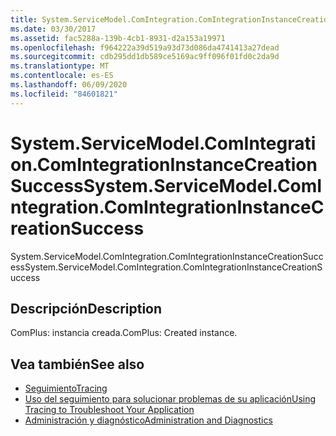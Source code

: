 ```yaml
---
title: System.ServiceModel.ComIntegration.ComIntegrationInstanceCreationSuccess
ms.date: 03/30/2017
ms.assetid: fac5288a-139b-4cb1-8931-d2a153a19971
ms.openlocfilehash: f964222a39d519a93d73d086da4741413a27dead
ms.sourcegitcommit: cdb295dd1db589ce5169ac9ff096f01fd0c2da9d
ms.translationtype: MT
ms.contentlocale: es-ES
ms.lasthandoff: 06/09/2020
ms.locfileid: "84601821"
---
```

# <a name="systemservicemodelcomintegrationcomintegrationinstancecreationsuccess"></a><span data-ttu-id="85030-102">System.ServiceModel.ComIntegration.ComIntegrationInstanceCreationSuccess</span><span class="sxs-lookup"><span data-stu-id="85030-102">System.ServiceModel.ComIntegration.ComIntegrationInstanceCreationSuccess</span></span>
<span data-ttu-id="85030-103">System.ServiceModel.ComIntegration.ComIntegrationInstanceCreationSuccess</span><span class="sxs-lookup"><span data-stu-id="85030-103">System.ServiceModel.ComIntegration.ComIntegrationInstanceCreationSuccess</span></span>  
  
## <a name="description"></a><span data-ttu-id="85030-104">Descripción</span><span class="sxs-lookup"><span data-stu-id="85030-104">Description</span></span>  
 <span data-ttu-id="85030-105">ComPlus: instancia creada.</span><span class="sxs-lookup"><span data-stu-id="85030-105">ComPlus: Created instance.</span></span>  
  
## <a name="see-also"></a><span data-ttu-id="85030-106">Vea también</span><span class="sxs-lookup"><span data-stu-id="85030-106">See also</span></span>

- [<span data-ttu-id="85030-107">Seguimiento</span><span class="sxs-lookup"><span data-stu-id="85030-107">Tracing</span></span>](index.md)
- [<span data-ttu-id="85030-108">Uso del seguimiento para solucionar problemas de su aplicación</span><span class="sxs-lookup"><span data-stu-id="85030-108">Using Tracing to Troubleshoot Your Application</span></span>](using-tracing-to-troubleshoot-your-application.md)
- [<span data-ttu-id="85030-109">Administración y diagnóstico</span><span class="sxs-lookup"><span data-stu-id="85030-109">Administration and Diagnostics</span></span>](../index.md)
